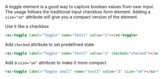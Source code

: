 <div class="intro">
A toggle element is a good way to capture boolean values from user input. The usage follows the traditional input checkbox form element. Adding a <code>size="sm"</code> attribute will give you a compact version of the element.
</div>

Use it like a checkbox
```html
<sc-toggle label="Toggle" name="test1" value="1"></sc-toggle>
```

Add `checked` attribute to set predefined state
```html
<sc-toggle label="Toggle" name="test2" value="2" checked="checked"></sc-toggle>
```

Add a `size="sm"` attribute to make it more compact
```html
<sc-toggle label="Toggle small" name="test3" value="3" size="sm"></sc-toggle>
```